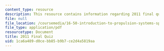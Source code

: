 ```yaml
---
content_type: resource
description: This resource contains information regarding 2011 final quiz.
file: null
file_location: /coursemedia/16-50-introduction-to-propulsion-systems-spring-2012/1ca6a489d0cebb85b9b7ce2d4a5819aa_MIT16_50S12_final_quiz.pdf
file_type: application/pdf
resourcetype: Document
title: 2011 Final Quiz
uid: 1ca6a489-d0ce-bb85-b9b7-ce2d4a5819aa
---
```


